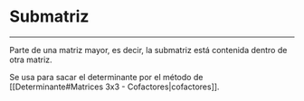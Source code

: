 # Submatriz
***
Parte de una matriz mayor, es decir, la submatriz está contenida dentro de otra matriz.

Se usa para sacar el determinante por el método de [[Determinante#Matrices 3x3 - Cofactores|cofactores]].